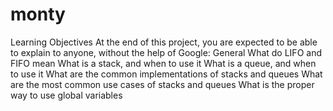 # monty
Learning Objectives At the end of this project, you are expected to be able to explain to anyone, without the help of Google:  General What do LIFO and FIFO mean What is a stack, and when to use it What is a queue, and when to use it What are the common implementations of stacks and queues What are the most common use cases of stacks and queues What is the proper way to use global variables

